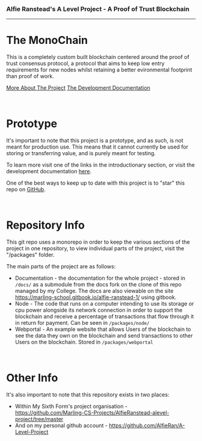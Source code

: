 ### Alfie Ranstead's A Level Project - A Proof of Trust Blockchain

---

# **The MonoChain**

This is a completely custom built blockchain centered around the proof of trust consensus protocol, a protocol that aims to keep low entry requirements for new nodes whilst retaining a better evironmental footprint than proof of work.

[More About The Project](https://monochain.network/info)
[The Development Documentation](https://marling-school.gitbook.io/alfie-ranstead-1/)

&nbsp;

# Prototype
It's important to note that this project is a prototype, and as such, is not meant for production use.
This means that it cannot currently be used for storing or transferring value, and is purely meant for testing.

To learn more visit one of the links in the introductionary section, or visit the development documentation [here](https://marling-school.gitbook.io/alfie-ranstead-1/).

One of the best ways to keep up to date with this project is to "star" this repo on [GitHub](https://github.com/AlfieRan/MonoChain).

&nbsp;

# Repository Info

This git repo uses a monorepo in order to keep the various sections of the project in one repository, to view individual parts of the project, visit the "/packages" folder.

The main parts of the project are as follows:

-   Documentation - the documentation for the whole project - stored in `/docs/` as a submodule from the docs fork on the clone of this repo managed by my College. The docs are also viewable on the site https://marling-school.gitbook.io/alfie-ranstead-1/ using gitbook.
-   Node - The code that runs on a computer intending to use its storage or cpu power alongside its network connection in order to support the blockchain and receive a percentage of transactions that flow through it in return for payment. Can be seen in `/packages/node/`
-   Webportal - An example website that allows Users of the blockchain to see the data they own on the blockchain and send transactions to other Users on the blockchain. Stored in `/packages/webportal`

&nbsp;

# Other Info

It's also important to note that this repository exists in two places:

-   Within My Sixth Form's project organisation - https://github.com/Marling-CS-Projects/AlfieRanstead-alevel-project/tree/master
-   And on my personal github account - https://github.com/AlfieRan/A-Level-Project
